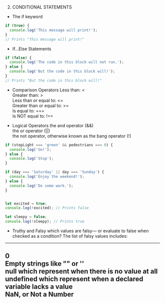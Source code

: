 02. CONDITIONAL STATEMENTS

- The if keyword
```JavaScript
if (true) {
  console.log('This message will print!');
}
// Prints "This message will print!"
```

- If...Else Statements
```JavaScript
if (false) {
  console.log('The code in this block will not run.');
} else {
  console.log('But the code in this block will!');
}
// Prints "But the code in this block will!"
```

- Comparison Operators
Less than: <  
Greater than: >  
Less than or equal to: <=  
Greater than or equal to: >=  
Is equal to: ===  
Is NOT equal to: !==   

- Logical Operators
the and operator (&&)  
the or operator (||)  
the not operator, otherwise known as the bang operator (!)  
```JavaScript
if (stopLight === 'green' && pedestrians === 0) {
  console.log('Go!');
} else {
  console.log('Stop');
}

if (day === 'Saturday' || day === 'Sunday') {
  console.log('Enjoy the weekend!');
} else {
  console.log('Do some work.');
}


let excited = true;
console.log(!excited); // Prints false

let sleepy = false;
console.log(!sleepy); // Prints true
```

- Truthy and Falsy
which values are falsy— or evaluate to false when checked as a condition? The list of falsy values includes:  
---
0  
Empty strings like "" or ''  
null which represent when there is no value at all  
undefined which represent when a declared variable lacks a value  
NaN, or Not a Number  
---
